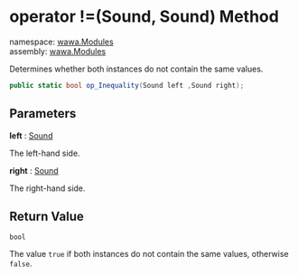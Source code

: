 # operator \!=\(Sound, Sound\) Method

namespace: [wawa\.Modules](../../wawa.Modules.md)<br />
assembly: [wawa\.Modules](../../../wawa.Modules.md)

Determines whether both instances do not contain the same values\.

```csharp
public static bool op_Inequality(Sound left ,Sound right);
```

## Parameters

__left__ : [Sound](../../../wawa.Modules/wawa.Modules/Sound.md)

The left\-hand side\.

__right__ : [Sound](../../../wawa.Modules/wawa.Modules/Sound.md)

The right\-hand side\.

## Return Value

`bool`

The value `true` if both instances do not contain the same values,
otherwise `false`\.

